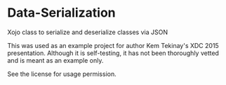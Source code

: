 # Data-Serialization
Xojo class to serialize and deserialize classes via JSON

This was used as an example project for author Kem Tekinay's XDC 2015 presentation. Although it is self-testing, it has not been thoroughly vetted and is meant as an example only.

See the license for usage permission.
